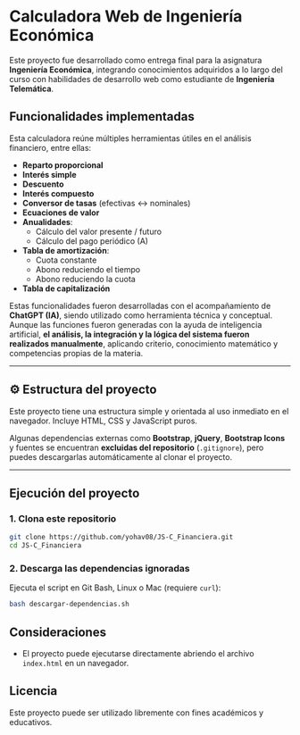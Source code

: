 # Calculadora Web de Ingeniería Económica

Este proyecto fue desarrollado como entrega final para la asignatura **Ingeniería Económica**, integrando conocimientos adquiridos a lo largo del curso con habilidades de desarrollo web como estudiante de **Ingeniería Telemática**.

## Funcionalidades implementadas

Esta calculadora reúne múltiples herramientas útiles en el análisis financiero, entre ellas:

- **Reparto proporcional**
- **Interés simple**
- **Descuento**
- **Interés compuesto**
- **Conversor de tasas** (efectivas ↔ nominales)
- **Ecuaciones de valor**
- **Anualidades**:
  - Cálculo del valor presente / futuro
  - Cálculo del pago periódico (A)
- **Tabla de amortización**:
  - Cuota constante
  - Abono reduciendo el tiempo
  - Abono reduciendo la cuota
- **Tabla de capitalización**

Estas funcionalidades fueron desarrolladas con el acompañamiento de  **ChatGPT (IA)**, siendo utilizado como herramienta técnica y conceptual. Aunque las funciones fueron generadas con la ayuda de inteligencia artificial, **el análisis, la integración y la lógica del sistema fueron realizados manualmente**, aplicando criterio, conocimiento matemático y competencias propias de la materia.

---

## ⚙️ Estructura del proyecto

Este proyecto tiene una estructura simple y orientada al uso inmediato en el navegador. Incluye HTML, CSS y JavaScript puros.

Algunas dependencias externas como **Bootstrap**, **jQuery**, **Bootstrap Icons** y fuentes se encuentran **excluidas del repositorio** (`.gitignore`), pero puedes descargarlas automáticamente al clonar el proyecto.

---

## Ejecución del proyecto

### 1. Clona este repositorio

```bash
git clone https://github.com/yohav08/JS-C_Financiera.git
cd JS-C_Financiera
```

### 2. Descarga las dependencias ignoradas
Ejecuta el script en Git Bash, Linux o Mac (requiere `curl`):

```bash
bash descargar-dependencias.sh
```

## Consideraciones

- El proyecto puede ejecutarse directamente abriendo el archivo `index.html` en un navegador.


## Licencia

Este proyecto puede ser utilizado libremente con fines académicos y educativos.
